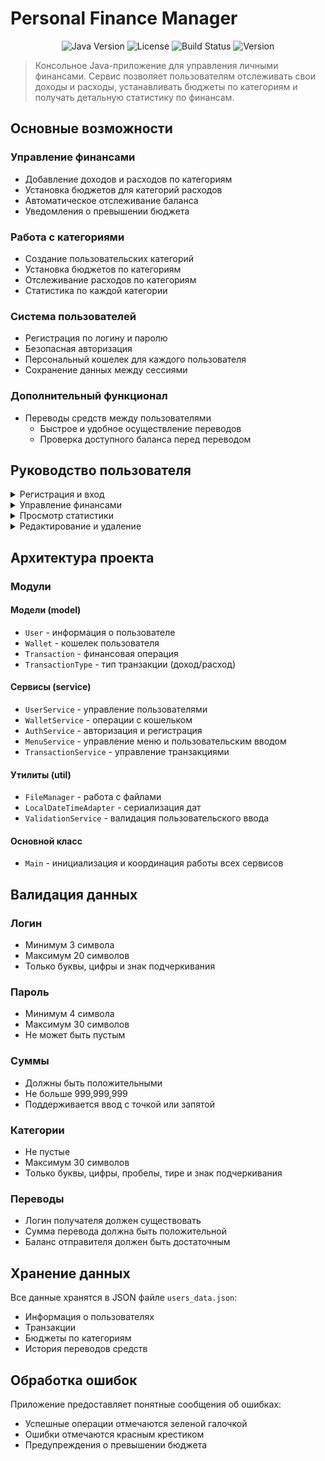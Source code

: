 # Personal Finance Manager

<div align="center">

![Java Version](https://img.shields.io/badge/Java-23-orange.svg)
![License](https://img.shields.io/badge/license-MIT-blue.svg)
![Build Status](https://img.shields.io/badge/build-passing-brightgreen.svg)
![Version](https://img.shields.io/badge/version-1.0.0-blue.svg)

</div>

> Консольное Java-приложение для управления личными финансами. Сервис позволяет пользователям отслеживать свои доходы и расходы, устанавливать бюджеты по категориям и получать детальную статистику по финансам.

## Основные возможности

### Управление финансами
- Добавление доходов и расходов по категориям
- Установка бюджетов для категорий расходов
- Автоматическое отслеживание баланса
- Уведомления о превышении бюджета

### Работа с категориями
- Создание пользовательских категорий
- Установка бюджетов по категориям
- Отслеживание расходов по категориям
- Статистика по каждой категории

### Система пользователей
- Регистрация по логину и паролю
- Безопасная авторизация
- Персональный кошелек для каждого пользователя
- Сохранение данных между сессиями

### Дополнительный функционал
- Переводы средств между пользователями
  - Быстрое и удобное осуществление переводов
  - Проверка доступного баланса перед переводом

## Руководство пользователя

<details>
<summary>Регистрация и вход</summary>

### Регистрация
1. Выберите пункт "2" (Зарегистрироваться)
2. Введите логин (минимум 3 символа, только буквы, цифры и подчеркивание)
3. Введите пароль (минимум 4 символа)
4. После регистрации вы автоматически войдете в систему

### Вход в систему
- Выберите пункт "1" (Войти)
- Введите свой логин и пароль
</details>

<details>
<summary>Управление финансами</summary>

### Добавление дохода
1. В главном меню выберите "1" (Добавить доход)
2. Введите сумму дохода (должна быть положительной)
3. Укажите категорию дохода (только буквы, цифры, пробелы и знаки - _)
4. Доход будет добавлен в ваш кошелек

### Добавление расхода
1. В главном меню выберите "2" (Добавить расход)
2. Введите сумму расхода (должна быть положительной)
3. Укажите категорию расхода
4. Если расход превышает бюджет категории, вы получите уведомление

### Установка бюджета
1. Выберите "3" (Установить бюджет категории)
2. Введите категорию
3. Укажите сумму бюджета (должна быть положительной)
4. Система начнет отслеживать расходы по этой категории

### Переводы средств
1. В главном меню выберите "7" (Перевести средства)
2. Укажите логин получателя
3. Введите сумму перевода
4. Подтвердите перевод
5. Если средств недостаточно, операция будет отклонена
</details>

<details>
<summary>Просмотр статистики</summary>

### Статистика
- Выберите пункт "4" (Просмотреть статистику)
- Вы увидите:
  - Общий баланс
  - Сумму всех доходов
  - Сумму всех расходов
  - Расходы по категориям
  - Остаток бюджета по категориям
  - Переводы средств
</details>

<details>
<summary>Редактирование и удаление</summary>

### Редактирование транзакции
1. Выберите "5" (Редактировать транзакцию)
2. Укажите номер транзакции из списка
3. Введите новую сумму
4. Введите новую категорию

### Удаление транзакции
1. Выберите "6" (Удалить транзакцию)
2. Укажите номер транзакции для удаления
</details>

## Архитектура проекта

### Модули

#### Модели (model)
- `User` - информация о пользователе
- `Wallet` - кошелек пользователя
- `Transaction` - финансовая операция
- `TransactionType` - тип транзакции (доход/расход)

#### Сервисы (service)
- `UserService` - управление пользователями
- `WalletService` - операции с кошельком
- `AuthService` - авторизация и регистрация
- `MenuService` - управление меню и пользовательским вводом
- `TransactionService` - управление транзакциями

#### Утилиты (util)
- `FileManager` - работа с файлами
- `LocalDateTimeAdapter` - сериализация дат
- `ValidationService` - валидация пользовательского ввода

#### Основной класс
- `Main` - инициализация и координация работы всех сервисов

## Валидация данных

### Логин
- Минимум 3 символа
- Максимум 20 символов
- Только буквы, цифры и знак подчеркивания

### Пароль
- Минимум 4 символа
- Максимум 30 символов
- Не может быть пустым

### Суммы
- Должны быть положительными
- Не больше 999,999,999
- Поддерживается ввод с точкой или запятой

### Категории
- Не пустые
- Максимум 30 символов
- Только буквы, цифры, пробелы, тире и знак подчеркивания

### Переводы
- Логин получателя должен существовать
- Сумма перевода должна быть положительной
- Баланс отправителя должен быть достаточным

## Хранение данных

Все данные хранятся в JSON файле `users_data.json`:
- Информация о пользователях
- Транзакции
- Бюджеты по категориям
- История переводов средств

## Обработка ошибок

Приложение предоставляет понятные сообщения об ошибках:
- Успешные операции отмечаются зеленой галочкой
- Ошибки отмечаются красным крестиком
- Предупреждения о превышении бюджета
